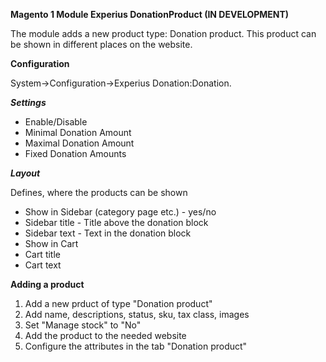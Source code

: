 **Magento 1 Module Experius DonationProduct (IN DEVELOPMENT)**

The module adds a new product type: Donation product. 
This product can be shown in different places on the website.

**Configuration**

System->Configuration->Experius Donation:Donation.

***Settings***
- Enable/Disable
- Minimal Donation Amount
- Maximal Donation Amount
- Fixed Donation Amounts

***Layout***

Defines, where the products can be shown

- Show in Sidebar (category page etc.) - yes/no
- Sidebar title - Title above the donation block
- Sidebar text - Text in the donation block
- Show in Cart
- Cart title
- Cart text

**Adding a product**

1. Add a new prduct of type "Donation product"
2. Add name, descriptions, status, sku, tax class, images
3. Set "Manage stock" to "No"
4. Add the product to the needed website
5. Configure the attributes in the tab "Donation product"

 